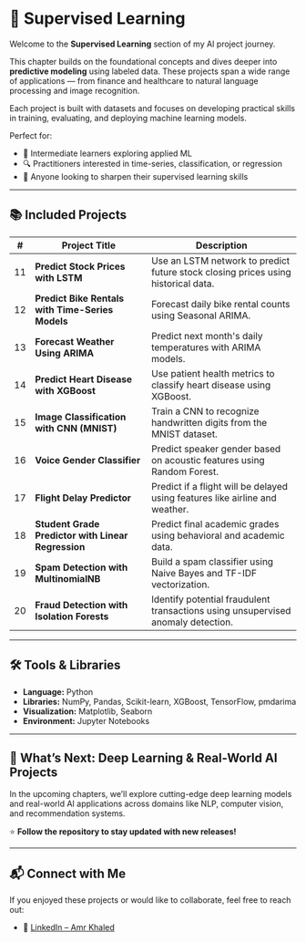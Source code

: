 # 🤖 Supervised Learning

Welcome to the **Supervised Learning** section of my AI project journey.

This chapter builds on the foundational concepts and dives deeper into **predictive modeling** using labeled data. These projects span a wide range of applications — from finance and healthcare to natural language processing and image recognition.

Each project is built with datasets and focuses on developing practical skills in training, evaluating, and deploying machine learning models.

Perfect for:

- 📘 Intermediate learners exploring applied ML  
- 🔍 Practitioners interested in time-series, classification, or regression  
- 🚀 Anyone looking to sharpen their supervised learning skills

---

## 📚 Included Projects

| #  | Project Title                                      | Description |
|:--:|----------------------------------------------------|-------------|
| 11 | **Predict Stock Prices with LSTM**                 | Use an LSTM network to predict future stock closing prices using historical data. |
| 12 | **Predict Bike Rentals with Time-Series Models**   | Forecast daily bike rental counts using Seasonal ARIMA. |
| 13 | **Forecast Weather Using ARIMA**                   | Predict next month's daily temperatures with ARIMA models. |
| 14 | **Predict Heart Disease with XGBoost**             | Use patient health metrics to classify heart disease using XGBoost. |
| 15 | **Image Classification with CNN (MNIST)**          | Train a CNN to recognize handwritten digits from the MNIST dataset. |
| 16 | **Voice Gender Classifier**                        | Predict speaker gender based on acoustic features using Random Forest. |
| 17 | **Flight Delay Predictor**                         | Predict if a flight will be delayed using features like airline and weather. |
| 18 | **Student Grade Predictor with Linear Regression** | Predict final academic grades using behavioral and academic data. |
| 19 | **Spam Detection with MultinomialNB**              | Build a spam classifier using Naive Bayes and TF-IDF vectorization. |
| 20 | **Fraud Detection with Isolation Forests**         | Identify potential fraudulent transactions using unsupervised anomaly detection. |

---

## 🛠 Tools & Libraries

- **Language:** Python  
- **Libraries:** NumPy, Pandas, Scikit-learn, XGBoost, TensorFlow, pmdarima  
- **Visualization:** Matplotlib, Seaborn  
- **Environment:** Jupyter Notebooks  

---

## 🚀 What’s Next: Deep Learning & Real-World AI Projects

In the upcoming chapters, we’ll explore cutting-edge deep learning models and real-world AI applications across domains like NLP, computer vision, and recommendation systems.

⭐ **Follow the repository to stay updated with new releases!**

---

## 📬 Connect with Me

If you enjoyed these projects or would like to collaborate, feel free to reach out:

- 💼 [LinkedIn – Amr Khaled](https://www.linkedin.com/in/amr-khaleddd/)


